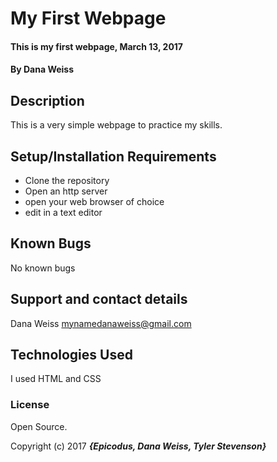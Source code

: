 # My First Webpage

#### This is my first webpage, March 13, 2017

#### By Dana Weiss

## Description

This is a very simple webpage to practice my skills.

## Setup/Installation Requirements

* Clone the repository
* Open an http server
* open your web browser of choice
* edit in a text editor


## Known Bugs

No known bugs

## Support and contact details

Dana Weiss mynamedanaweiss@gmail.com

## Technologies Used

I used HTML and CSS

### License

Open Source.

Copyright (c) 2017 **_{Epicodus, Dana Weiss, Tyler Stevenson}_**
